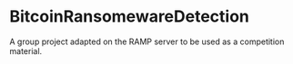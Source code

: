 # BitcoinRansomewareDetection
A group project adapted on the RAMP server to be used as a competition material.
